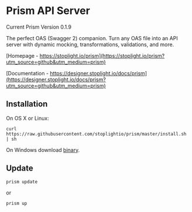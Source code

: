 # Prism API Server

Current Prism Version 0.1.9

The perfect OAS (Swagger 2) companion. Turn any OAS file into an API server with dynamic mocking, transformations, validations, and more.

[Homepage - https://stoplight.io/prism](https://stoplight.io/prism?utm_source=github&utm_medium=prism)

[Documentation - https://designer.stoplight.io/docs/prism](https://designer.stoplight.io/docs/prism?utm_source=github&utm_medium=prism)

## Installation

On OS X or Linux:

```
curl https://raw.githubusercontent.com/stoplightio/prism/master/install.sh | sh
```

On Windows download [binary](https://github.com/stoplightio/prism/releases).

## Update

```
prism update
```
or
```
prism up
```
